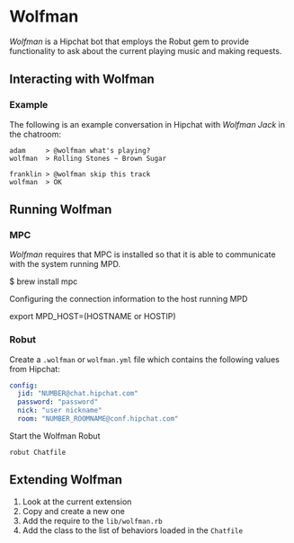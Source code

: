 # Wolfman

*Wolfman* is a Hipchat bot that employs the Robut gem to provide functionality to ask about the current playing music and making requests.

## Interacting with Wolfman

### Example

The following is an example conversation in Hipchat with *Wolfman Jack* in the chatroom:

    adam     > @wolfman what's playing?
    wolfman  > Rolling Stones ~ Brown Sugar

    franklin > @wolfman skip this track
    wolfman  > OK

### 

## Running Wolfman

### MPC

*Wolfman* requires that MPC is installed so that it is able to communicate with the system running MPD.

   $ brew install mpc

Configuring the connection information to the host running MPD

   export MPD_HOST=(HOSTNAME or HOSTIP)


### Robut

Create a `.wolfman` or `wolfman.yml` file which contains the following values from Hipchat:

```yml
config:
  jid: "NUMBER@chat.hipchat.com"
  password: "password"
  nick: "user nickname"
  room: "NUMBER_ROOMNAME@conf.hipchat.com"
```

Start the Wolfman Robut

    robut Chatfile


## Extending Wolfman

1. Look at the current extension
2. Copy and create a new one
3. Add the require to the `lib/wolfman.rb`
4. Add the class to the list of behaviors loaded in the `Chatfile`


